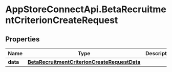 # AppStoreConnectApi.BetaRecruitmentCriterionCreateRequest

## Properties

Name | Type | Description | Notes
------------ | ------------- | ------------- | -------------
**data** | [**BetaRecruitmentCriterionCreateRequestData**](BetaRecruitmentCriterionCreateRequestData.md) |  | 


